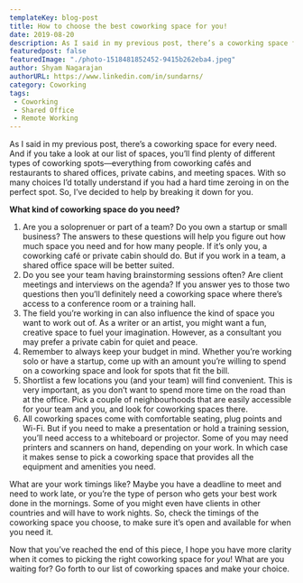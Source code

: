 ```yaml
---
templateKey: blog-post
title: How to choose the best coworking space for you!
date: 2019-08-20
description: As I said in my previous post, there’s a coworking space for every need. And if you take a look at our list of spaces, you’ll find plenty...
featuredpost: false
featuredImage: "./photo-1518481852452-9415b262eba4.jpeg"
author: Shyam Nagarajan
authorURL: https://www.linkedin.com/in/sundarns/
category: Coworking
tags:
 - Coworking
 - Shared Office
 - Remote Working
---
```


<!--StartFragment-->

As I said in my previous post, there’s a coworking space for every need. And if you take a look at our list of spaces, you’ll find plenty of different types of coworking spots—everything from coworking cafés and restaurants to shared offices, private cabins, and meeting spaces. With so many choices I’d totally understand if you had a hard time zeroing in on the perfect spot. So, I’ve decided to help by breaking it down for you.

**What kind of coworking space do you need?**

1. Are you a soloprenuer or part of a team? Do you own a startup or small business? The answers to these questions will help you figure out how much space you need and for how many people. If it’s only you, a coworking café or private cabin should do. But if you work in a team, a shared office space will be better suited.
2. Do you see your team having brainstorming sessions often? Are client meetings and interviews on the agenda? If you answer yes to those two questions then you’ll definitely need a coworking space where there’s access to a conference room or a training hall.
3. The field you’re working in can also influence the kind of space you want to work out of. As a writer or an artist, you might want a fun, creative space to fuel your imagination. However, as a consultant you may prefer a private cabin for quiet and peace.
4. Remember to always keep your budget in mind. Whether you’re working solo or have a startup, come up with an amount you’re willing to spend on a coworking space and look for spots that fit the bill.
5. Shortlist a few locations you (and your team) will find convenient. This is very important, as you don’t want to spend more time on the road than at the office. Pick a couple of neighbourhoods that are easily accessible for your team and you, and look for coworking spaces there.
6. All coworking spaces come with comfortable seating, plug points and Wi-Fi. But if you need to make a presentation or hold a training session, you’ll need access to a whiteboard or projector. Some of you may need printers and scanners on hand, depending on your work. In which case it makes sense to pick a coworking space that provides all the equipment and amenities you need.

What are your work timings like? Maybe you have a deadline to meet and need to work late, or you’re the type of person who gets your best work done in the mornings. Some of you might even have clients in other countries and will have to work nights. So, check the timings of the coworking space you choose, to make sure it’s open and available for when you need it.

Now that you’ve reached the end of this piece, I hope you have more clarity when it comes to picking the right coworking space for _you_! What are you waiting for? Go forth to our list of coworking spaces and make your choice.

<!--EndFragment-->

